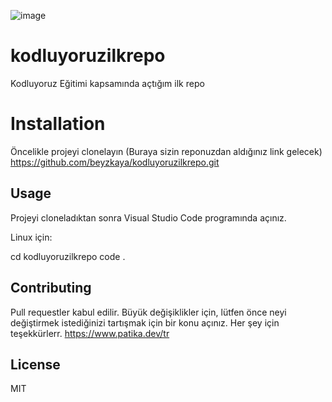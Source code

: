 ![image](https://user-images.githubusercontent.com/116204086/199823342-0ab37c82-62b0-4433-8a76-5f8334501640.png)

# kodluyoruzilkrepo
Kodluyoruz Eğitimi kapsamında açtığım ilk repo



# Installation
Öncelikle projeyi clonelayın (Buraya sizin reponuzdan aldığınız link gelecek)
https://github.com/beyzkaya/kodluyoruzilkrepo.git




## Usage
Projeyi cloneladıktan sonra Visual Studio Code programında açınız.

Linux için:

cd kodluyoruzilkrepo
code .
 
## Contributing
Pull requestler kabul edilir. Büyük değişiklikler için, lütfen önce neyi değiştirmek istediğinizi tartışmak için bir konu açınız. Her şey için teşekkürlerr. https://www.patika.dev/tr

## License
MIT
